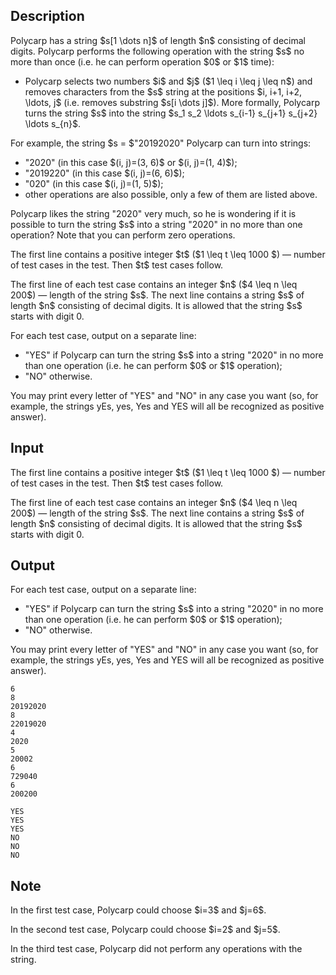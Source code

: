 ## Description

<div><p>Polycarp has a string $s[1 \dots n]$ of length $n$ consisting of decimal digits. Polycarp performs the following operation with the string $s$ <span class="tex-font-style-bf">no more than once</span> (i.e. he can perform operation $0$ or $1$ time): </p><ul> <li> Polycarp selects two numbers $i$ and $j$ ($1 \leq i \leq j \leq n$) and removes characters from the $s$ string at the positions $i, i+1, i+2, \ldots, j$ (i.e. removes substring $s[i \dots j]$). More formally, Polycarp turns the string $s$ into the string $s_1 s_2 \ldots s_{i-1} s_{j+1} s_{j+2} \ldots s_{n}$. </li></ul><p>For example, the string $s = $"<span class="tex-font-style-tt">20192020</span>" Polycarp can turn into strings: </p><ul> <li> "<span class="tex-font-style-tt">2020</span>" (in this case $(i, j)=(3, 6)$ or $(i, j)=(1, 4)$); </li><li> "<span class="tex-font-style-tt">2019220</span>" (in this case $(i, j)=(6, 6)$); </li><li> "<span class="tex-font-style-tt">020</span>" (in this case $(i, j)=(1, 5)$); </li><li> other operations are also possible, only a few of them are listed above. </li></ul><p>Polycarp likes the string "<span class="tex-font-style-tt">2020</span>" very much, so he is wondering if it is possible to turn the string $s$ into a string "<span class="tex-font-style-tt">2020</span>" in no more than one operation? Note that you can perform zero operations.</p></div><div class="input-specification"><p>The first line contains a positive integer $t$ ($1 \leq t \leq 1000 $)&nbsp;— number of test cases in the test. Then $t$ test cases follow.</p><p>The first line of each test case contains an integer $n$ ($4 \leq n \leq 200$)&nbsp;— length of the string $s$. The next line contains a string $s$ of length $n$ consisting of decimal digits. It is allowed that the string $s$ starts with digit <span class="tex-font-style-tt">0</span>.</p></div><div class="output-specification"><p>For each test case, output on a separate line: </p><ul> <li> "<span class="tex-font-style-tt">YES</span>" if Polycarp can turn the string $s$ into a string "<span class="tex-font-style-tt">2020</span>" in no more than one operation (i.e. he can perform $0$ or $1$ operation); </li><li> "<span class="tex-font-style-tt">NO</span>" otherwise. </li></ul><p>You may print every letter of "<span class="tex-font-style-tt">YES</span>" and "<span class="tex-font-style-tt">NO</span>" in any case you want (so, for example, the strings <span class="tex-font-style-tt">yEs</span>, <span class="tex-font-style-tt">yes</span>, <span class="tex-font-style-tt">Yes</span> and <span class="tex-font-style-tt">YES</span> will all be recognized as positive answer).</p></div>

## Input

<p>The first line contains a positive integer $t$ ($1 \leq t \leq 1000 $)&nbsp;— number of test cases in the test. Then $t$ test cases follow.</p><p>The first line of each test case contains an integer $n$ ($4 \leq n \leq 200$)&nbsp;— length of the string $s$. The next line contains a string $s$ of length $n$ consisting of decimal digits. It is allowed that the string $s$ starts with digit <span class="tex-font-style-tt">0</span>.</p>

## Output

<p>For each test case, output on a separate line: </p><ul> <li> "<span class="tex-font-style-tt">YES</span>" if Polycarp can turn the string $s$ into a string "<span class="tex-font-style-tt">2020</span>" in no more than one operation (i.e. he can perform $0$ or $1$ operation); </li><li> "<span class="tex-font-style-tt">NO</span>" otherwise. </li></ul><p>You may print every letter of "<span class="tex-font-style-tt">YES</span>" and "<span class="tex-font-style-tt">NO</span>" in any case you want (so, for example, the strings <span class="tex-font-style-tt">yEs</span>, <span class="tex-font-style-tt">yes</span>, <span class="tex-font-style-tt">Yes</span> and <span class="tex-font-style-tt">YES</span> will all be recognized as positive answer).</p>





```input1
6
8
20192020
8
22019020
4
2020
5
20002
6
729040
6
200200
```




```output1
YES
YES
YES
NO
NO
NO
```



## Note

<p>In the first test case, Polycarp could choose $i=3$ and $j=6$.</p><p>In the second test case, Polycarp could choose $i=2$ and $j=5$.</p><p>In the third test case, Polycarp did not perform any operations with the string.</p>
